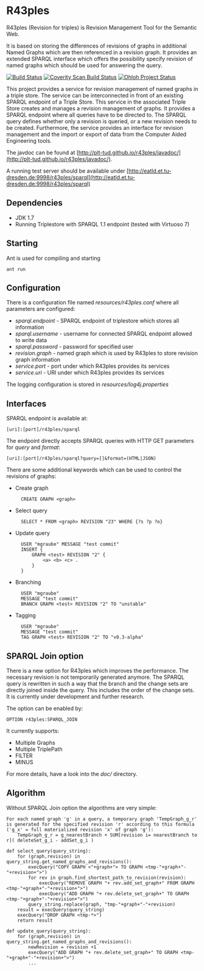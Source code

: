 R43ples
=======

R43ples (Revision for triples) is Revision Management Tool for the Semantic Web.

It is based on storing the differences of revisions of graphs in additional Named Graphs which are then referenced in a revision graph. It provides an extended SPARQL interface which offers the possibility specify revision of named graphs which should be used for answering the query.

[![Build Status](https://travis-ci.org/plt-tud/r43ples.png?branch=master)](https://travis-ci.org/plt-tud/r43ples)
[![Coverity Scan Build Status](https://scan.coverity.com/projects/2125/badge.svg)](https://scan.coverity.com/projects/2125)
[![Ohloh Project Status](https://www.ohloh.net/p/r43ples/widgets/project_thin_badge.gif)](https://www.ohloh.net/p/r43ples)


This project provides a service for revision management of named graphs in a triple store.
The service can be interconnected in front of an existing SPARQL endpoint of a Triple Store. 
This service in the associated Triple Store creates and manages a revision management of graphs. 
It provides a SPARQL endpoint where all queries have to be directed to. 
The SPARQL query defines whether only a revision is queried, or a new revision needs to be created. 
Furthermore, the service provides an interface for revision management and the import or export of data from the Computer Aided Engineering tools.

The javdoc can be found at [http://plt-tud.github.io/r43ples/javadoc/](http://plt-tud.github.io/r43ples/javadoc/).

A running test server should be available under [http://eatld.et.tu-dresden.de:9998/r43ples/sparql](http://eatld.et.tu-dresden.de:9998/r43ples/sparql)

Dependencies
------------
* JDK 1.7
* Running Triplestore with SPARQL 1.1 endpoint (tested with Virtuoso 7)


Starting
--------
Ant is used for compiling and starting

    ant run
    
    
Configuration
-------------
There is a configuration file named *resources/r43ples.conf* where all parameters are configured:

* *sparql.endpoint* - SPARQL endpoint of triplestore which stores all information
* *sparql.username* - username for connected SPARQL endpoint allowed to write data
* *sparql.password* - password for specified user
* *revision.graph* - named graph which is used by R43ples to store revision graph information
* *service.port* - port under which R43ples provides its services
* *service.uri* - URI under which R43ples provides its services

The logging configuration is stored in *resources/log4j.properties*


Interfaces
---------
SPARQL endpoint is available at:

    [uri]:[port]/r43ples/sparql

The endpoint directly accepts SPARQL queries with HTTP GET parameters for *query* and *format*: 

    [uri]:[port]/r43ples/sparql?query=[]&format=(HTML|JSON)

There are some additional keywords which can be used to control the revisions of graphs:

* Create graph

        CREATE GRAPH <graph>
        
* Select query

        SELECT * FROM <graph> REVISION "23" WHERE {?s ?p ?o}
        
* Update query

        USER "mgraube" MESSAGE "test commit" 
        INSERT {
            GRAPH <test> REVISION "2" {
                <a> <b> <c> .
            }
        }

* Branching

        USER "mgraube"
        MESSAGE "test commit"
        BRANCH GRAPH <test> REVISION "2" TO "unstable"
        
* Tagging

        USER "mgraube"
        MESSAGE "test commit"
        TAG GRAPH <test> REVISION "2" TO "v0.3-alpha"


SPARQL Join option
------------------
There is a new option for R43ples which improves the performance. The necessary revision is not temporarily generated anymore.
The SPARQL query is rewritten in such a way that the branch and the change sets are directly joined inside the query. This includes the order of the change sets.
It is currently under development and further research.

The option can be enabled by:

```
OPTION r43ples:SPARQL_JOIN
```

It currently supports:

* Multiple Graphs
* Multiple TriplePath
* FILTER
* MINUS

For more details, have a look into the *doc/* directory.


Algorithm
-----------
Without SPARQL Join option the algorithms are very simple:
    
```
For each named graph 'g' in a query, a temporary graph 'TempGraph_g_r' is generated for the specified revision 'r' according to this formula ('g_x' = full materialized revision 'x' of graph 'g'):
    TempGraph_g_r = g_nearestBranch + SUM[revision i= nearestBranch to r]( deleteSet_g_i - addSet_g_i )
```

```
def select_query(query_string):
    for (graph,revision) in query_string.get_named_graphs_and_revisions():   
        execQuery("COPY GRAPH <"+graph+"> TO GRAPH <tmp-"+graph+"-"+revision+">")
        for rev in graph.find_shortest_path_to_revision(revision):
            execQuery("REMOVE GRAPH "+ rev.add_set_graph+" FROM GRAPH <tmp-"+graph+"-"+revision+">")
            execQuery("ADD GRAPH "+ rev.delete_set_graph+" TO GRAPH <tmp-"+graph+"-"+revision+">")
        query_string.replace(graph, "tmp-"+graph+"-"+revision)
    result = execQuery(query_string)
    execQuery("DROP GRAPH <tmp-*>")
    return result
```
  
``` 
def update_query(query_string):
    for (graph,revision) in query_string.get_named_graphs_and_revisions():
        newRevision = revision +1
        execQuery("ADD GRAPH "+ rev.delete_set_graph+" TO GRAPH <tmp-"+graph+"-"+revision+">")
        ...
```
    
